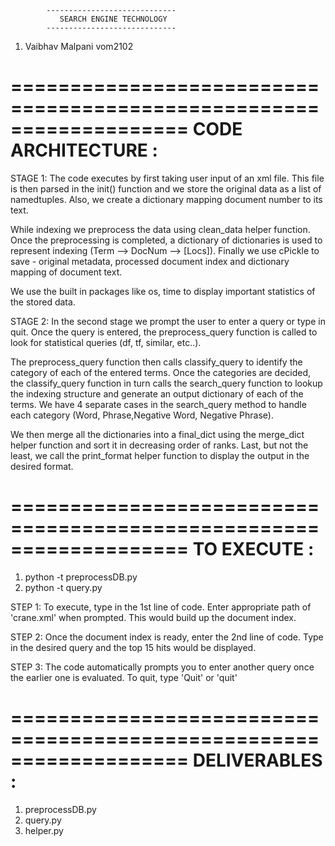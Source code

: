 			-----------------------------
			   SEARCH ENGINE TECHNOLOGY
			-----------------------------
1. Vaibhav Malpani			vom2102

===================================================================
CODE ARCHITECTURE :
===================================================================
STAGE 1:
The code executes by first taking user input of an xml file. 
This file is then parsed in the init() function and we store the
original data as a list of namedtuples. Also, we create a dictionary
mapping document number to its text.

While indexing we preprocess the data using clean_data helper function.
Once the preprocessing is completed, a dictionary of dictionaries is 
used to represent indexing (Term --> DocNum --> [Locs]). Finally
we use cPickle to save - original metadata, processed document index
and dictionary mapping of document text.

We use the built in packages like os, time to display important statistics
of the stored data.

STAGE 2:
In the second stage we prompt the user to enter a query or type in quit.
Once the query is entered, the preprocess_query function is called to look
for statistical queries (df, tf, similar, etc..). 

The preprocess_query function then calls classify_query to identify the category of each of the entered terms. Once the categories are decided, the classify_query function in turn calls the search_query function to lookup the indexing structure and generate an output dictionary of each of the terms. We have 4 separate cases in the search_query method to handle each category (Word, Phrase,Negative Word, Negative Phrase).

We then merge all the dictionaries into a final_dict using the merge_dict 
helper function and sort it in decreasing order of ranks.
Last, but not the least, we call the print_format helper function
to display the output in the desired format.

===================================================================
TO EXECUTE :
===================================================================
1. python -t preprocessDB.py
2. python -t query.py
	
STEP 1: 
To execute, type in the 1st line of code. Enter appropriate path 
of 'crane.xml' when prompted. This would build up the document index.

STEP 2:
Once the document index is ready, enter the 2nd line of code. 
Type in the desired query and the top 15 hits would be displayed.

STEP 3:
The code automatically prompts you to enter another query once the
earlier one is evaluated. To quit, type 'Quit' or 'quit'


===================================================================
DELIVERABLES :
===================================================================
1. preprocessDB.py
2. query.py
3. helper.py